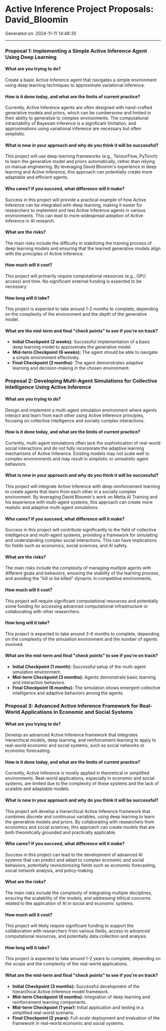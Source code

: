 # Active Inference Project Proposals: David_Bloomin

Generated on: 2024-11-11 14:46:35

---

### Proposal 1: Implementing a Simple Active Inference Agent Using Deep Learning

#### What are you trying to do?
Create a basic Active Inference agent that navigates a simple environment using deep learning techniques to approximate variational inference.

#### How is it done today, and what are the limits of current practice?
Currently, Active Inference agents are often designed with hand-crafted generative models and priors, which can be cumbersome and limited in their ability to generalize to complex environments. The computational intractability of Bayesian inference is a significant limitation, and approximations using variational inference are necessary but often simplistic.

#### What is new in your approach and why do you think it will be successful?
This project will use deep learning frameworks (e.g., TensorFlow, PyTorch) to learn the generative model and priors automatically, rather than relying on manual engineering. By leveraging David Bloomin's experience in deep learning and Active Inference, this approach can potentially create more adaptable and efficient agents.

#### Who cares? If you succeed, what difference will it make?
Success in this project will provide a practical example of how Active Inference can be integrated with deep learning, making it easier for researchers to implement and test Active Inference agents in various environments. This can lead to more widespread adoption of Active Inference in AI research.

#### What are the risks?
The main risks include the difficulty in stabilizing the training process of deep learning models and ensuring that the learned generative models align with the principles of Active Inference.

#### How much will it cost?
This project will primarily require computational resources (e.g., GPU access) and time. No significant external funding is expected to be necessary.

#### How long will it take?
This project is expected to take around 1-2 months to complete, depending on the complexity of the environment and the depth of the generative model.

#### What are the mid-term and final "check points" to see if you're on track?
- **Initial Checkpoint (2 weeks):** Successful implementation of a basic deep learning model to approximate the generative model.
- **Mid-term Checkpoint (6 weeks):** The agent should be able to navigate a simple environment effectively.
- **Final Checkpoint (2 months):** The agent demonstrates adaptive learning and decision-making in the chosen environment.

### Proposal 2: Developing Multi-Agent Simulations for Collective Intelligence Using Active Inference

#### What are you trying to do?
Design and implement a multi-agent simulation environment where agents interact and learn from each other using Active Inference principles, focusing on collective intelligence and socially complex interactions.

#### How is it done today, and what are the limits of current practice?
Currently, multi-agent simulations often lack the sophistication of real-world social interactions and do not fully incorporate the adaptive learning mechanisms of Active Inference. Existing models may not scale well to complex environments and may result in simplistic or unrealistic agent behaviors.

#### What is new in your approach and why do you think it will be successful?
This project will integrate Active Inference with deep reinforcement learning to create agents that learn from each other in a socially complex environment. By leveraging David Bloomin's work on Metta AI Training and his experience with multi-agent systems, this approach can create more realistic and adaptive multi-agent simulations.

#### Who cares? If you succeed, what difference will it make?
Success in this project will contribute significantly to the field of collective intelligence and multi-agent systems, providing a framework for simulating and understanding complex social interactions. This can have implications for fields such as economics, social sciences, and AI safety.

#### What are the risks?
The main risks include the complexity of managing multiple agents with different goals and behaviors, ensuring the stability of the learning process, and avoiding the "kill or be killed" dynamic in competitive environments.

#### How much will it cost?
This project will require significant computational resources and potentially some funding for accessing advanced computational infrastructure or collaborating with other researchers.

#### How long will it take?
This project is expected to take around 3-6 months to complete, depending on the complexity of the simulation environment and the number of agents involved.

#### What are the mid-term and final "check points" to see if you're on track?
- **Initial Checkpoint (1 month):** Successful setup of the multi-agent simulation environment.
- **Mid-term Checkpoint (3 months):** Agents demonstrate basic learning and interaction behaviors.
- **Final Checkpoint (6 months):** The simulation shows emergent collective intelligence and adaptive behaviors among the agents.

### Proposal 3: Advanced Active Inference Framework for Real-World Applications in Economic and Social Systems

#### What are you trying to do?
Develop an advanced Active Inference framework that integrates hierarchical models, deep learning, and reinforcement learning to apply to real-world economic and social systems, such as social networks or economic forecasting.

#### How is it done today, and what are the limits of current practice?
Currently, Active Inference is mostly applied in theoretical or simplified environments. Real-world applications, especially in economic and social systems, are limited due to the complexity of these systems and the lack of scalable and adaptable models.

#### What is new in your approach and why do you think it will be successful?
This project will develop a hierarchical Active Inference framework that combines discrete and continuous variables, using deep learning to learn the generative models and priors. By collaborating with researchers from economics and social sciences, this approach can create models that are both theoretically grounded and practically applicable.

#### Who cares? If you succeed, what difference will it make?
Success in this project can lead to the development of advanced AI systems that can predict and adapt to complex economic and social behaviors, potentially revolutionizing fields such as economic forecasting, social network analysis, and policy-making.

#### What are the risks?
The main risks include the complexity of integrating multiple disciplines, ensuring the scalability of the models, and addressing ethical concerns related to the application of AI in social and economic systems.

#### How much will it cost?
This project will likely require significant funding to support the collaboration with researchers from various fields, access to advanced computational resources, and potentially data collection and analysis.

#### How long will it take?
This project is expected to take around 1-2 years to complete, depending on the scope and the complexity of the real-world applications.

#### What are the mid-term and final "check points" to see if you're on track?
- **Initial Checkpoint (3 months):** Successful development of the hierarchical Active Inference model framework.
- **Mid-term Checkpoint (6 months):** Integration of deep learning and reinforcement learning components.
- **Mid-term Checkpoint (1 year):** Initial application and testing in a simplified real-world scenario.
- **Final Checkpoint (2 years):** Full-scale deployment and evaluation of the framework in real-world economic and social systems.